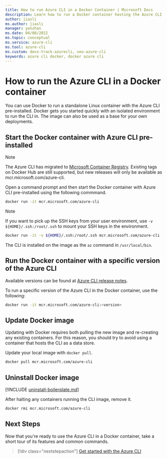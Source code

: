 ```yaml
---
title: How to run Azure CLI in a Docker Container | Microsoft Docs
description: Learn how to run a Docker container hosting the Azure CLI. Docker gets you started quickly with an isolated environment in which to run the Azure CLI.
author: jiasli
ms.author: jiasli
manager: yonzhan
ms.date: 04/08/2022
ms.topic: conceptual
ms.service: azure-cli
ms.tool: azure-cli
ms.custom: devx-track-azurecli, seo-azure-cli
keywords: azure cli docker, docker azure cli
---
```


# How to run the Azure CLI in a Docker container

You can use Docker to run a standalone Linux container with the Azure CLI pre-installed. Docker gets you started quickly
with an isolated environment to run the CLI in. The image can also be used as a base for your own deployments.

## Start the Docker container with Azure CLI pre-installed

> [!NOTE]
> The Azure CLI has migrated to [Microsoft Container Registry](https://azure.microsoft.com/services/container-registry).
> Existing tags on Docker Hub are still supported, but new releases will only be available as mcr.microsoft.com/azure-cli.

Open a command prompt and then start the Docker container with Azure CLI pre-installed using the following commmand.

   ```bash
   docker run -it mcr.microsoft.com/azure-cli
   ```

> [!NOTE]
> If you want to pick up the SSH keys from your user environment,
> use `-v ${HOME}/.ssh:/root/.ssh` to mount your SSH keys in the environment.
>
> ```bash
> docker run -it -v ${HOME}/.ssh:/root/.ssh mcr.microsoft.com/azure-cli
> ```

The CLI is installed on the image as the `az` command in `/usr/local/bin`.

## Run the Docker container with a specific version of the Azure CLI

Available versions can be found at [Azure CLI release notes](./release-notes-azure-cli.md).

To run a specific version of the Azure CLI in the Docker container, use the following:

```bash
docker run -it mcr.microsoft.com/azure-cli:<version>
```

## Update Docker image

Updating with Docker requires both pulling the new image and re-creating any existing containers. For this reason, you should
try to avoid using a container that hosts the CLI as a data store.

Update your local image with `docker pull`.

```bash
docker pull mcr.microsoft.com/azure-cli
```

## Uninstall Docker image

[!INCLUDE [uninstall-boilerplate.md](includes/uninstall-boilerplate.md)]

After halting any containers running the CLI image, remove it.

```bash
docker rmi mcr.microsoft.com/azure-cli
```

## Next Steps

Now that you're ready to use the Azure CLI in a Docker container, take a short tour of its features and common commands.

> [!div class="nextstepaction"]
> [Get started with the Azure CLI](get-started-with-azure-cli.md)
